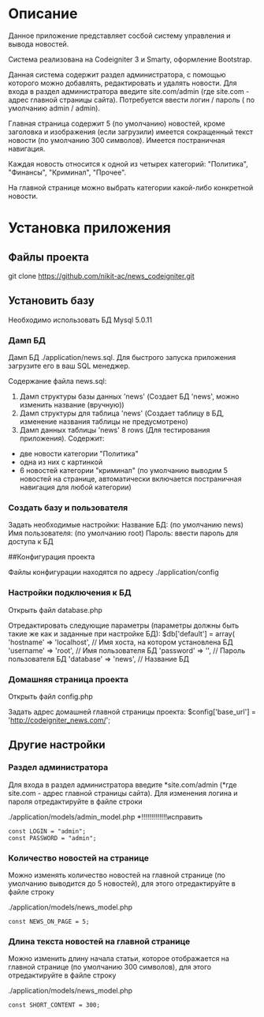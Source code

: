 # Описание

Данное приложение представляет сосбой систему управления и вывода новостей.

Система реализована на Codeigniter 3 и Smarty, оформление Bootstrap.

Данная система содержит раздел администратора, с помощью которого можно добавлять, редактировать и удалять новости. Для входа в раздел администратора введите site.com/admin (где site.com - адрес главной страницы сайта). Потребуется ввести логин / пароль ( по умолчанию admin / admin).

Главная страница содержит 5 (по умолчанию) новостей, кроме заголовка и изображения (если загрузили) имеется сокращенный текст новости (по умолчанию 300 символов). Имеется постраничная навигация.

Каждая новость относится к одной из четырех категорий: "Политика", "Финансы", "Криминал", "Прочее".

На главной странице можно выбрать категории какой-либо конкретной новости.


# Установка приложения

## Файлы проекта

git clone https://github.com/nikit-ac/news_codeigniter.git

## Установить базу

Необходимо использовать БД Mysql 5.0.11

### Дамп БД

Дамп БД ./application/news.sql. Для быстрого запуска приложения загрузите его в ваш SQL менеджер.

Содержание файла news.sql:
1) Дамп структуры базы данных 'news' (Создает БД 'news', можно изменить название (вручную))
2) Дамп структуры для таблица 'news' (Создает таблицу в БД, изменение названия таблицы не предусмотрено)
3) Дамп данных таблицы 'news' 8 rows (Для тестирования приложения). Содержит:
 * две новости категории "Политика"
 * одна из них с картинкой
 * 6 новостей категории "криминал" (по умолчанию выводим 5 новостей на странице, автоматически включается постраничная навигация для любой категории)


### Создать базу и пользователя

Задать необходимые настройки:
Название БД:      (по умолчанию news)
Имя пользователя: (по умолчанию root)
Пароль:           ввести пароль для доступа к БД

##Конфигурация проекта

Файлы конфигурации находятся по адресу
./application/config

### Настройки подключения к БД

Открыть файл database.php

Отредактировать следующие параметры (параметры должны быть такие же как и заданные при настройке БД):
$db['default'] = array(
  'hostname' => 'localhost',  // Имя хоста, на котором установлена БД
  'username' => 'root',       // Имя пользователя БД
  'password' => '',           // Пароль пользователя БД
  'database' => 'news',       // Название БД


### Домашняя страница проекта

Открыть файл config.php

Задать адрес домашней главной страницы проекта:
$config['base_url'] = 'http://codeigniter_news.com/';

## Другие настройки

### Раздел администратора
Для входа в раздел администратора введите *site.com/admin (*где site.com - адрес главной страницы сайта).
Для изменения логина и пароля отредактируйте в файле строки

./application/models/admin_model.php *!!!!!!!!!!!!!исправить

    const LOGIN = "admin";
    const PASSWORD = "admin";

### Количество новостей на странице
Можно изменять количество новостей на главной странице (по умолчанию выводится до 5 новостей), для этого отредактируйте в файле строку

./application/models/news_model.php

    const NEWS_ON_PAGE = 5;


### Длина текста новостей на главной странице
Можно изменить длину начала статьи, которое отображается на главной странице (по умолчанию 300 символов), для этого отредактируйте в файле строку

./application/models/news_model.php

    const SHORT_CONTENT = 300;



